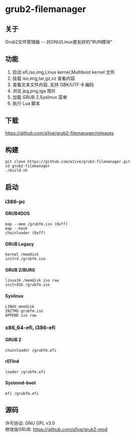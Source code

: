 # grub2-filemanager
## 关于 
Grub2文件管理器 -- 对GNU/Linux更友好的"RUN模块" 
## 功能 
1. 启动 efi,iso,img,Linux kernel,Multiboot kernel 文件
2. 挂载 iso,img,tar,gz,xz 查看内容 
3. 查看文本文件内容, 支持 GBK/UTF-8 编码 
4. 浏览 jpg,png,tga 图片 
5. 加载 GRUB 2,Syslinux 菜单 
6. 执行 Lua 脚本 
## 下载 
https://github.com/a1ive/grub2-filemanager/releases 
## 构建
	git clone https://github.com/a1ive/grub2-filemanager.git
	cd grub2-filemanager
	./build.sh
## 启动 
### i386-pc 
#### GRUB4DOS 
	map --mem /grubfm.iso (0xff)
	map --hook
	chainloader (0xff)
#### GRUB Legacy 
	kernel /memdisk
	initrd /grubfm.iso
#### GRUB 2/BURG 
	linux16 /memdisk iso raw
	initrd16 /grubfm.iso
#### Syslinux 
	LINUX memdisk
	INITRD grubfm.iso
	APPEND iso raw
### x86_64-efi, i386-efi 
#### GRUB 2 
	chainloader /grubfm.efi
#### rEFInd 
	loader /grubfm.efi
#### Systemd-boot 
	efi /grubfm.efi
## 源码 
许可协议: GNU GPL v3.0  
修改版GRUB: https://github.com/a1ive/grub2-mod
